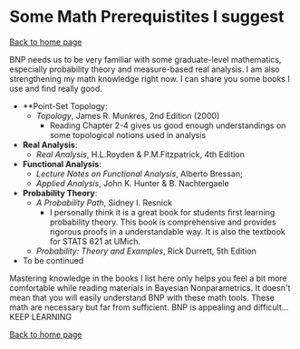 <h1>Some Math Prerequistites I suggest</h1>

[Back to home page](README.md)
    
BNP needs us to be very familiar with some graduate-level mathematics, especially probability theory and measure-based real analysis. I am also strengthening my math knowledge right now. I can share you some books I use and find really good.
- **Point-Set Topology: 
  - *Topology*, James R. Munkres, 2nd Edition (2000) 
    - Reading Chapter 2-4 gives us good enough understandings on some topological notions used in analysis
- **Real Analysis**: 
  - *Real Analysis*, H.L.Royden & P.M.Fitzpatrick, 4th Edition
- **Functional Analysis**: 
  - *Lecture Notes on Functional Analysis*, Alberto Bressan; 
  - *Applied Analysis*, John K. Hunter & B. Nachtergaele
- **Probability Theory**: 
  - *A Probability Path*, Sidney I. Resnick
    - I personally think it is a great book for students first learning probability theory. This book is comprehensive and provides rigorous proofs in a understandable way. It is also the textbook for STATS 621 at UMich. 
  - *Probability: Theory and Examples*, Rick Durrett, 5th Edition
- To be continued

Mastering knowledge in the books I list here only helps you feel a bit more comfortable while reading materials in Bayesian Nonparametrics. It doesn't mean that you will easily understand BNP with these math tools. These math are necessary but far from sufficient. BNP is appealing and difficult... KEEP LEARNING 
     
    
[Back to home page](README.md)
